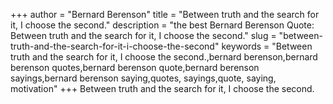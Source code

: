 +++
author = "Bernard Berenson"
title = "Between truth and the search for it, I choose the second."
description = "the best Bernard Berenson Quote: Between truth and the search for it, I choose the second."
slug = "between-truth-and-the-search-for-it-i-choose-the-second"
keywords = "Between truth and the search for it, I choose the second.,bernard berenson,bernard berenson quotes,bernard berenson quote,bernard berenson sayings,bernard berenson saying,quotes, sayings,quote, saying, motivation"
+++
Between truth and the search for it, I choose the second.
